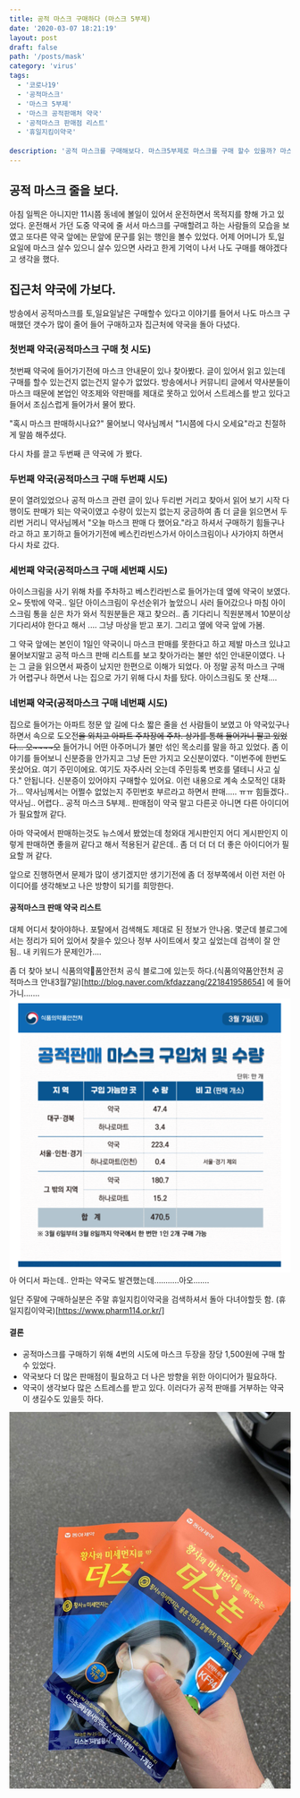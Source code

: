 ```yaml
---
title: 공적 마스크 구매하다 (마스크 5부제)
date: '2020-03-07 18:21:19'
layout: post
draft: false
path: '/posts/mask'
category: 'virus'
tags:
  - '코로나19'
  - '공적마스크'
  - '마스크 5부제'
  - '마스크 공적판매처 약국'
  - '공적마스크 판매점 리스트'
  - '휴일지킴이약국'

description: '공적 마스크를 구매해보다. 마스크5부제로 마스크를 구매 할수 있을까? 마스크 공적판매처 약국는 어디에 있나? 휴일지킴이약국에서 찾아봐야하나?'
---
```


## 공적 마스크 줄을 보다.

아침 일찍은 아니지만 11시쯤 동네에 볼일이 있어서 운전하면서 목적지를 향해 가고 있었다. 운전해서 가던 도중 약국에 줄 서서 마스크를 구매할려고 하는 사람들의 모습을 보였고 또다른 약국 앞에는 문앞에 문구를 읽는 행인을 볼수 있었다. 어제 어머니가 토,일요일에 마스크 살수 있으니 살수 있으면 사라고 한게 기억이 나서 나도 구매를 해야겠다고 생각을 했다.

## 집근처 약국에 가보다.

방송에서 공적마스크를 토,일요일날은 구매할수 있다고 이야기를 들어서 나도 마스크 구매했던 갯수가 많이 줄어 들어 구매하고자 집근처에 약국을 돌아 다녔다.

### 첫번째 약국(공적마스크 구매 첫 시도)

첫번째 약국에 들어가기전에 마스크 안내문이 있나 찾아봤다. 글이 있어서 읽고 있는데 구매를 할수 있는건지 없는건지 알수가 없었다. 방송에서나 커뮤니티 글에서 약사분들이 마스크 때문에 본업인 약조제와 약판매를 제대로 못하고 있어서 스트레스를 받고 있다고 들어서 조심스럽게 들어가서 물어 봤다.

"혹시 마스크 판매하시나요?" 물어보니 약사님께서 "1시쯤에 다시 오세요"라고 친절하게 말씀 해주셨다.

다시 차를 끌고 두번째 큰 약국에 가 봤다.

### 두번째 약국(공적마스크 구매 두번째 시도)

문이 열려있었으나 공적 마스크 관련 글이 있나 두리번 거리고 찾아서 읽어 보기 시작 다행이도 판매가 되는 약국이였고 수량이 있는지 없는지 궁금하여 좀 더 글을 읽으면서 두리번 거리니 약사님께서 "오늘 마스크 판매 다 했어요."라고 하셔서 구매하기 힘들구나라고 하고 포기하고 들어가기전에 베스킨라빈스가서 아이스크림이나 사가야지 하면서 다시 차로 갔다.

### 세번째 약국(공적마스크 구매 세번째 시도)

아이스크림을 사기 위해 차를 주차하고 베스킨라빈스로 들어가는데 옆에 약국이 보였다. 오~ 뜻밖에 약국.. 일단 아이스크림이 우선순위가 높았으니 사러 들어갔으나 마침 아이스크림 통을 싣은 차가 와서 직원분들은 재고 찾으러.. 좀 기다리니 직원분께서 10분이상 기다리셔야 한다고 해서 .... 그냥 마상을 받고 포기. 그리고 옆에 약국 앞에 가봄.

그 약국 앞에는 본인이 1일인 약국이니 마스크 판매를 못한다고 하고 제발 마스크 있냐고 물어보지말고 공적 마스크 판매 리스트를 보고 찾아가라는 불만 섞인 안내문이였다.
나는 그 글을 읽으면서 짜증이 났지만 한편으로 이해가 되었다.
아 정말 공적 마스크 구매가 어렵구나 하면서 나는 집으로 가기 위해 다시 차를 탔다. 아이스크림도 못 산채....

### 네번째 약국(공적마스크 구매 네번째 시도)

집으로 들어가는 아파트 정문 앞 길에 다소 짧은 줄을 선 사람들이 보였고 아 약국있구나하면서 속으로 도오전~~을 외치고 아파트 주차장에 주차.
상가를 통해 들어가니 팔고 있었다... 오~~~~오~~ 들어가니 어떤 아주머니가 불만 섞인 목소리를 말을 하고 있었다. 좀 이야기를 들어보니 신분증을 안가지고 그냥 돈만 가지고 오신분이였다. "이번주에 한번도 못샀어요. 여기 주민이에요. 여기도 자주사러 오는데 주민등록 번호를 댈테니 사고 싶다." 안됩니다. 신분증이 있어야지 구매할수 있어요. 이런 내용으로 계속 소모적인 대화가... 약사님께서는 어쩔수 없었는지 주민번호 부르라고 하면서 판매..... ㅠㅠ 힘들겠다.. 약사님..
어렵다.. 공적 마스크 5부제.. 판매점이 약국 말고 다른곳 아니면 다른 아이디어가 필요할꺼 같다.

아마 약국에서 판매하는것도 뉴스에서 봤었는데 청와대 게시판인지 어디 게시판인지 이렇게 판매하면 좋을꺼 같다고 해서 적용된거 같은데.. 좀 더 더 더 더 좋은 아이디어가 필요할 꺼 같다.

앞으로 진행하면서 문제가 많이 생기겠지만 생기기전에 좀 더 정부쪽에서 이런 저런 아이디어를 생각해보고 나은 방향이 되기를 희망한다.

#### 공적마스크 판매 약국 리스트

대체 어디서 찾아야하나. 포탈에서 검색해도 제대로 된 정보가 안나옴. 몇군데 블로그에서는 정리가 되어 있어서 찾을수 있으나 정부 사이트에서 찾고 싶었는데 검색이 잘 안됨.. 내 키워드가 문제인가....

좀 더 찾아 보니 식품의약품안전처 공식 블로그에 있는듯 하다.(식품의약품안전처 공적마스크 안내3월7일)[http://blog.naver.com/kfdazzang/221841958654]
에 들어가니.......
![식품의약품안전처3월7일안내글](./3월7일공적마스크판매안내글.png)
아 어디서 파는데.. 안파는 약국도 발견했는데...........아오.......

일단 주말에 구매하실분은 주말 휴일지킴이약국을 검색하셔서 돌아 다녀야할듯 함.
(휴일지킴이약국)[https://www.pharm114.or.kr/]

#### 결론

- 공적마스크를 구매하기 위해 4번의 시도에 마스크 두장을 장당 1,500원에 구매 할수 있었다.
- 약국보다 더 많은 판매점이 필요하고 더 나은 방향을 위한 아이디어가 필요하다.
- 약국이 생각보다 많은 스트레스를 받고 있다. 이러다가 공적 판매를 거부하는 약국이 생길수도 있을듯 하다.

![공적마스크구매성공](./공적마스크구매성공.jpeg)
